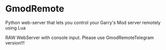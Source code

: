 # GmodRemote
Python web-server that lets you control your Garry's Mod server remotely using Lua

RAW WebServer with console input.
Please use GmodRemoteTelegram version!!!
